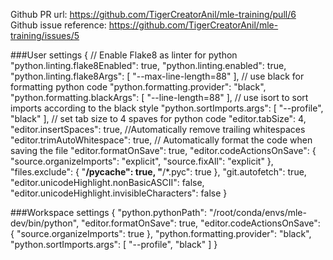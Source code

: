 Github PR url: https://github.com/TigerCreatorAnil/mle-training/pull/6
Github issue reference: https://github.com/TigerCreatorAnil/mle-training/issues/5

###User settings 
{
    // Enable Flake8 as linter for python
    "python.linting.flake8Enabled": true,
    "python.linting.enabled": true,
    "python.linting.flake8Args": [
        "--max-line-length=88"
    ],
    // use black for formatting python code
    "python.formatting.provider": "black",
    "python.formatting.blackArgs": [
        "--line-length=88"
    ],
    // use isort to sort imports according to the black style
    "python.sortImports.args": [
        "--profile",
        "black"
    ],
    // set tab size to 4 spaves for python code
    "editor.tabSize": 4,
    "editor.insertSpaces": true,
    //Automatically remove trailing whitespaces
    "editor.trimAutoWhitespace": true,
    // Automatically format the code when saving the file
    "editor.formatOnSave": true,
    "editor.codeActionsOnSave": {
        "source.organizeImports": "explicit",
        "source.fixAll": "explicit"
    },
    "files.exclude": {
        "**/__pycache__": true,
        "**/*.pyc": true
    },
    "git.autofetch": true,
    "editor.unicodeHighlight.nonBasicASCII": false,
    "editor.unicodeHighlight.invisibleCharacters": false
}

###Workspace settings
{
    "python.pythonPath": "/root/conda/envs/mle-dev/bin/python",
    "editor.formatOnSave": true,
    "editor.codeActionsOnSave": {
        "source.organizeImports": true
    },
    "python.formatting.provider": "black",
    "python.sortImports.args": [
        "--profile",
        "black"
    ]
}
